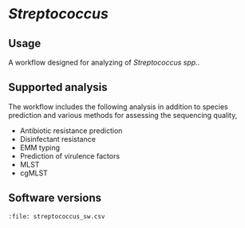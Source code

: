 # *Streptococcus*

## Usage

A workflow designed for analyzing of *Streptococcus spp.*.

## Supported analysis

The workflow includes the following analysis in addition to species prediction and various methods for assessing the sequencing quality,

- Antibiotic resistance prediction
- Disinfectant resistance
- EMM typing
- Prediction of virulence factors
- MLST
- cgMLST

## Software versions

```{csv-table} Versions of softwares and containers used by the *Streptococcus* workflow.
:file: streptococcus_sw.csv
```
